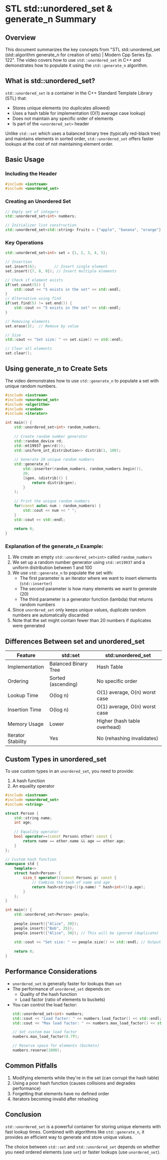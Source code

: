 # STL std::unordered_set & generate_n Summary

## Overview
This document summarizes the key concepts from "STL std::unordered_set (std::algorithm generate_n for creation of sets) | Modern Cpp Series Ep. 122". The video covers how to use `std::unordered_set` in C++ and demonstrates how to populate it using the `std::generate_n` algorithm.

## What is std::unordered_set?

`std::unordered_set` is a container in the C++ Standard Template Library (STL) that:

- Stores unique elements (no duplicates allowed)
- Uses a hash table for implementation (O(1) average case lookup)
- Does not maintain any specific order of elements
- Is part of the `<unordered_set>` header

Unlike `std::set` which uses a balanced binary tree (typically red-black tree) and maintains elements in sorted order, `std::unordered_set` offers faster lookups at the cost of not maintaining element order.

## Basic Usage

### Including the Header

```cpp
#include <iostream>
#include <unordered_set>
```

### Creating an Unordered Set

```cpp
// Empty set of integers
std::unordered_set<int> numbers;

// Initializer list construction
std::unordered_set<std::string> fruits = {"apple", "banana", "orange"};
```

### Key Operations

```cpp
std::unordered_set<int> set = {1, 2, 3, 4, 5};

// Insertion
set.insert(6);        // Insert single element
set.insert({7, 8, 9}); // Insert multiple elements

// Check if element exists
if(set.count(5)) {
    std::cout << "5 exists in the set" << std::endl;
}
// Alternative using find
if(set.find(5) != set.end()) {
    std::cout << "5 exists in the set" << std::endl;
}

// Removing elements
set.erase(3);  // Remove by value

// Size
std::cout << "Set size: " << set.size() << std::endl;

// Clear all elements
set.clear();
```

## Using generate_n to Create Sets

The video demonstrates how to use `std::generate_n` to populate a set with unique random numbers.

```cpp
#include <iostream>
#include <unordered_set>
#include <algorithm>
#include <random>
#include <iterator>

int main() {
    std::unordered_set<int> random_numbers;
    
    // Create random number generator
    std::random_device rd;
    std::mt19937 gen(rd());
    std::uniform_int_distribution<> distrib(1, 100);
    
    // Generate 20 unique random numbers
    std::generate_n(
        std::inserter(random_numbers, random_numbers.begin()),
        20,
        [&gen, &distrib]() {
            return distrib(gen);
        }
    );
    
    // Print the unique random numbers
    for(const auto& num : random_numbers) {
        std::cout << num << " ";
    }
    std::cout << std::endl;
    
    return 0;
}
```

### Explanation of the generate_n Example:

1. We create an empty `std::unordered_set<int>` called `random_numbers`
2. We set up a random number generator using `std::mt19937` and a uniform distribution between 1 and 100
3. We use `std::generate_n` to populate the set with:
   - The first parameter is an iterator where we want to insert elements (`std::inserter`)
   - The second parameter is how many elements we want to generate (20)
   - The third parameter is a generator function (lambda) that returns random numbers
4. Since `unordered_set` only keeps unique values, duplicate random numbers are automatically discarded
5. Note that the set might contain fewer than 20 numbers if duplicates were generated

## Differences Between set and unordered_set

| Feature | std::set | std::unordered_set |
|---------|----------|-----------------|
| Implementation | Balanced Binary Tree | Hash Table |
| Ordering | Sorted (ascending) | No specific order |
| Lookup Time | O(log n) | O(1) average, O(n) worst case |
| Insertion Time | O(log n) | O(1) average, O(n) worst case |
| Memory Usage | Lower | Higher (hash table overhead) |
| Iterator Stability | Yes | No (rehashing invalidates) |

## Custom Types in unordered_set

To use custom types in an `unordered_set`, you need to provide:

1. A hash function
2. An equality operator

```cpp
#include <iostream>
#include <unordered_set>
#include <string>

struct Person {
    std::string name;
    int age;
    
    // Equality operator
    bool operator==(const Person& other) const {
        return name == other.name && age == other.age;
    }
};

// Custom hash function
namespace std {
    template<>
    struct hash<Person> {
        size_t operator()(const Person& p) const {
            // Combine the hash of name and age
            return hash<string>()(p.name) ^ hash<int>()(p.age);
        }
    };
}

int main() {
    std::unordered_set<Person> people;
    
    people.insert({"Alice", 30});
    people.insert({"Bob", 25});
    people.insert({"Alice", 30}); // This will be ignored (duplicate)
    
    std::cout << "Set size: " << people.size() << std::endl; // Output: 2
    
    return 0;
}
```

## Performance Considerations

- `unordered_set` is generally faster for lookups than `set`
- The performance of `unordered_set` depends on:
  - Quality of the hash function
  - Load factor (ratio of elements to buckets)
- You can control the load factor:
  ```cpp
  std::unordered_set<int> numbers;
  std::cout << "Load factor: " << numbers.load_factor() << std::endl;
  std::cout << "Max load factor: " << numbers.max_load_factor() << std::endl;
  
  // Set custom max load factor
  numbers.max_load_factor(0.7f);
  
  // Reserve space for elements (buckets)
  numbers.reserve(1000);
  ```

## Common Pitfalls

1. Modifying elements while they're in the set (can corrupt the hash table)
2. Using a poor hash function (causes collisions and degrades performance)
3. Forgetting that elements have no defined order
4. Iterators becoming invalid after rehashing

## Conclusion

`std::unordered_set` is a powerful container for storing unique elements with fast lookup times. Combined with algorithms like `std::generate_n`, it provides an efficient way to generate and store unique values.

The choice between `std::set` and `std::unordered_set` depends on whether you need ordered elements (use `set`) or faster lookups (use `unordered_set`).

